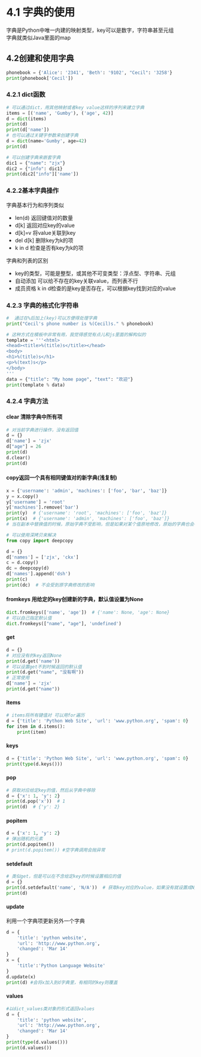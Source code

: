 # 4.1 字典的使用
字典是Python中唯一内建的映射类型，key可以是数字，字符串甚至元组  
字典就类似Java里面的map

## 4.2创建和使用字典
```python
phonebook = {'Alice': '2341', 'Beth': '9102', "Cecil": '3258'}
print(phonebook['Cecil'])
```

### 4.2.1 dict函数
```python
# 可以通过dict，用其他映射或者key value这样的序列来建立字典
items = [('name', 'Gumby'), ('age', 42)]
d = dict(items)
print(d)
print(d['name'])
# 也可以通过关键字参数来创建字典
d = dict(name='Gumby', age=42)
print(d)
```
```python
# 可以创建字典来嵌套字典
dic1 = {"name": "zjx"}
dic2 = {"info": dic1}
print(dic2["info"]['name'])
```
### 4.2.2基本字典操作
字典基本行为和序列类似
+ len(d) 返回键值对的数量
+ d[k] 返回对应key的value
+ d[k]=v 将value关联到key
+ del d[k] 删除key为k的项
+ k in d 检查是否有key为k的项

字典和列表的区别
+ key的类型，可能是整型，或其他不可变类型：浮点型、字符串、元组
+ 自动添加 可以给不存在的key关联value，而列表不行
+ 成员资格 k in d检查的是key是否存在，可以根据key找到对应的value

### 4.2.3 字典的格式化字符串
```python
#  通过在%后加上(key)可以方便得处理字典
print("Cecil's phone number is %(Cecil)s." % phonebook)

# 这种方式在模板中非常有用，我觉得感觉有点儿和js里面的解构似的
template = '''<html>
<head><title>%(title)s</title></head>
<body>
<h1>%(title)s</h1>
<p>%(text)s</p>
</body>
'''
data = {"title": "My home page", "text": "欢迎"}
print(template % data)
```
### 4.2.4 字典方法
#### clear 清除字典中所有项
```python
# 对当前字典进行操作，没有返回值
d = {}
d['name'] = 'zjx'
d["age"] = 26
print(d)
d.clear()
print(d)
``` 
#### copy返回一个具有相同键值对的新字典(浅复制)
```python
x = {'username': 'admin', 'machines': ['foo', 'bar', 'baz']}
y = x.copy()
y['username'] = 'root'
y['machines'].remove('bar')
print(y)  # {'username': 'root', 'machines': ['foo', 'baz']}
print(x)  # {'username': 'admin', 'machines': ['foo', 'baz']}
# 当在副本中替换值的时候，原始字典不受影响，但是如果对某个值原地修改，原始的字典也会被改变

# 可以使用深拷贝来解决
from copy import deepcopy

d = {}
d['names'] = ['zjx', 'ckx']
c = d.copy()
dc = deepcopy(d)
d['names'].append('dsh')
print(c)
print(dc)  # 不会受到原字典修改的影响
```

#### fromkeys 用给定的key创建新的字典，默认值设置为None
```python
dict.fromkeys(['name', 'age'])  # {'name': None, 'age': None}
# 可以自己指定默认值
dict.fromkeys(["name", "age"], 'undefined')
```


#### get
```python
d = {}
# 对应没有的key返回None
print(d.get('name'))
# 可以设置get不到时候返回的默认值
print(d.get("name", "没有啊"))
# 正常使用
d['name'] = 'zjx'
print(d.get("name"))
```


#### items
```python
# items将所有键值对 可以用for遍历
d = {'title': 'Python Web Site', 'url': 'www.python.org', 'spam': 0}
for item in d.items():
    print(item)
```


#### keys
```python
d = {'title': 'Python Web Site', 'url': 'www.python.org', 'spam': 0}
print(type(d.keys()))
```


#### pop
```python
# 获取对应给定key的值，然后从字典中移除
d = {'x': 1, 'y': 2}
print(d.pop('x'))  # 1
print(d)  # {'y': 2}
```


#### popitem
```python
d = {'x': 1, 'y': 2}
# 弹出随机的元素
print(d.popitem())
# print(d.popitem()) #空字典调用会抛异常
```


#### setdefault
```python
# 类似get，但是可以在不含给定key的时候设置相应的值
d = {}
print(d.setdefault('name', 'N/A'))  # 获取key对应的value，如果没有就设置成N/A并返回
print(d)
```

#### update
利用一个字典项更新另外一个字典
```python
d = {
    'title': 'python website',
    'url': 'http://www.python.org',
    'changed': 'Mar 14'
}
x = {
    'title':'Python Language Website'
}
d.update(x)
print(d) #会将x加入到d字典里，有相同的key则覆盖
```

#### values
```python
#以dict_values类对象的形式返回values
d = {
    'title': 'python website',
    'url': 'http://www.python.org',
    'changed': 'Mar 14'
}
print(type(d.values()))
print(d.values())
```

